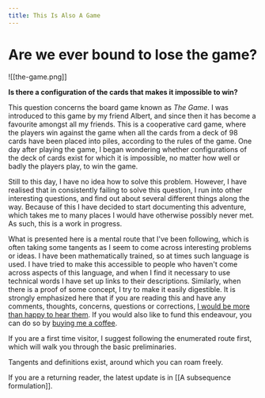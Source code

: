 ```yaml
---
title: This Is Also A Game
---
```

# Are we ever bound to lose the game?

![[the-game.png]]

**Is there a configuration of the cards that makes it impossible to win?**

This question concerns the board game known as _The Game_. I was introduced to this game by my friend Albert, and since then it has become a favourite amongst all my friends. This is a cooperative card game, where the players win against the game when all the cards from a deck of 98 cards have been placed into piles, according to the rules of the game. One day after playing the game, I began wondering whether configurations of the deck of cards exist for which it is impossible, no matter how well or badly the players play, to win the game. 

Still to this day, I have no idea how to solve this problem. However, I have realised that in consistently failing to solve this question, I run into other interesting questions, and find out about several different things along the way. Because of this I have decided to start documenting this adventure, which takes me to many places I would have otherwise possibly never met. As such, this is a work in progress.

What is presented here is a mental route that I've been following, which is often taking some tangents as I seem to come across interesting problems or ideas. I have been mathematically trained, so at times such language is used. I have tried to make this accessible to people who haven't come across aspects of this language, and when I find it necessary to use technical words I have set up links to their descriptions. Similarly, when there is a proof of some concept, I try to make it easily digestible. It is strongly emphasized here that if you are reading this and have any comments, thoughts, concerns, questions or corrections, <a href="mailto:nikoleta.louca1@gmail.com">I would be more than happy to hear them</a>. If you would also like to fund this endeavour, you can do so by
<a href="https://www.buymeacoffee.com/nikolettal" target="_blank">buying me a coffee</a>.

If you are a first time visitor, I suggest following the enumerated route first, which will walk you through the basic preliminaries. 

Tangents and definitions exist, around which you can roam freely.

If you are a returning reader, the latest update is in [[A subsequence formulation]].